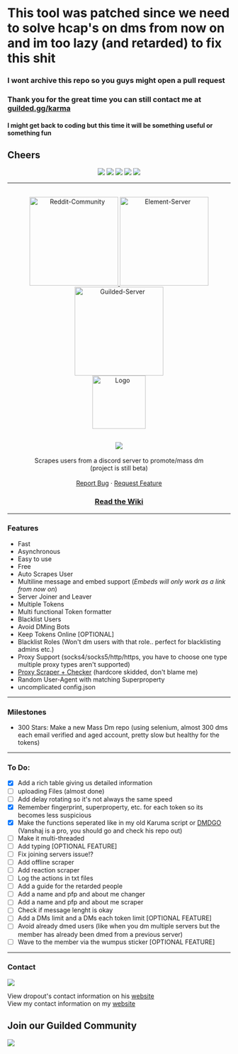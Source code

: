 # This tool was patched since we need to solve hcap's on dms from now on and im too lazy (and retarded) to fix this shit
### I wont archive this repo so you guys might open a pull request
### Thank you for the great time you can still contact me at [guilded.gg/karma](https://guilded.gg/karma)
#### I might get back to coding but this time it will be something useful or something fun
## Cheers

<div id="top"></div>
<p align="center">
  <img src="https://img.shields.io/github/contributors/hoemotion/Discord-Mass-DM.svg?style=for-the-badge"/>
  <img src="https://img.shields.io/github/forks/hoemotion/Discord-Mass-DM.svg?style=for-the-badge"/>
  <img src="https://img.shields.io/github/stars/hoemotion/Discord-Mass-DM.svg?style=for-the-badge"/>
  <img src="https://img.shields.io/github/issues/hoemotion/Discord-Mass-DM.svg?style=for-the-badge"/>
  <img src="https://img.shields.io/github/license/hoemotion/Discord-Mass-DM.svg?style=for-the-badge"/>
</p>
  
---------------------------------------
  
<br/>
<div align="center">
  <a href="https://www.reddit.com/r/hoemotion/">
    <img src="https://img.shields.io/static/v1?label=reddit&message=Click%20here&color=FF4500&style=for-the-badge&logo=reddit" alt="Reddit-Community" width="200">
  </a>
    <a href="https://t.me/hoemotion">
    <img src="https://img.shields.io/static/v1?label=Telegram&message=Click%20here&color=0088CC&style=for-the-badge&logo=telegram" alt="Element-Server" width="200">
  </a>

  <br>
  <a href="https://guilded.gg/karma">
    <img src="https://img.shields.io/static/v1?label=Guilded&message=Click%20here&color=DBAB08&style=for-the-badge&logo=guilded" alt="Guilded-Server" width="200">
  </a>
  <br>
  <a href="https://github.com/hoemotion/Discord-Mass-DM">
    <img src="https://i.imgur.com/9l4pHEN.png" alt="Logo" width="120" height="120">
  </a>
  
  <h2 align="center">
    <img src="https://readme-typing-svg.herokuapp.com?color=FFFFFF&center=true&size=22&lines=Discord+Mass+DM;Don't+forget+to+leave+a+star;Read+the+Wiki;Only+for+educational+purposes;Join+guilded.gg/karma;"/>
  </h2>

  <p align="center">
    Scrapes users from a discord server to promote/mass dm
    <br />
    (project is still beta)
    <br />
    <br />
    <a href="https://github.com/hoemotion/Discord-Mass-DM/issues">Report Bug</a>
    ·
    <a href="https://github.com/hoemotion/Discord-Mass-DM/issues">Request Feature</a>
  </p>
</div>
<h3 align="center">
  <a href="https://github.com/hoemotion/Discord-Mass-DM/wiki">Read the Wiki</a>
  
---------------------------------------

### Features

* Fast
* Asynchronous
* Easy to use
* Free
* Auto Scrapes User
* Multiline message and embed support (*Embeds will only work as a link from now on*)
* Server Joiner and Leaver
* Multiple Tokens
* Multi functional Token formatter
* Blacklist Users
* Avoid DMing Bots
* Keep Tokens Online [OPTIONAL]
* Blacklist Roles (Won't dm users with that role.. perfect for blacklisting admins etc.)
* Proxy Support (socks4/socks5/http/https, you have to choose one type multiple proxy types aren't supported)
* [Proxy Scraper + Checker](https://github.com/hoemotion/proxy-scraper-checker) (hardcore skidded, don't blame me)
* Random User-Agent with matching Superproperty
* uncomplicated config.json

---------------------------------------

### Milestones

* 300 Stars: Make a new Mass Dm repo (using selenium, almost 300 dms each email verified and aged account, pretty slow but healthy for the tokens)

---------------------------------------
  
### To Do:
  
* [x] Add a rich table giving us detailed information
* [ ] uploading Files (almost done)
* [ ] Add delay rotating so it's not always the same speed
* [x] Remember fingerprint, superproperty, etc. for each token so its becomes less suspicious
* [x] Make the functions seperated like in my old Karuma script or [DMDGO](https://github.com/V4NSH4J/discord-mass-DM-GO) (Vanshaj is a pro, you should go and check his repo out)
* [ ] Make it multi-threaded
* [ ] Add typing [OPTIONAL FEATURE]
* [ ] Fix joining servers issue!?
* [ ] Add offline scraper
* [ ] Add reaction scraper
* [ ] Log the actions in txt files
* [ ] Add a guide for the retarded people
* [ ] Add a name and pfp and about me changer
* [ ] Add a name and pfp and about me scraper
* [ ] Check if message lenght is okay
* [ ] Add a DMs limit and a DMs each token limit [OPTIONAL FEATURE]
* [ ] Avoid already dmed users (like when you dm multiple servers but the member has already been dmed from a previous server)
* [ ] Wave to the member via the wumpus sticker [OPTIONAL FEATURE]
  
---------------------------------------
  
 

### Contact

<a href = "https://t.me/hoemotion"><img src="https://img.icons8.com/color/48/000000/telegram-app--v5.png"/></a>

<p>View dropout's contact information on his <a href = "https://dropout.black/">website</a><br>
View my contact information on my <a href = "https://hoemotion.github.io/">website</a>
</p>

## Join our Guilded Community

<a href = "https://guilded.gg/karma"><img src="https://img.icons8.com/fluency/48/000000/guilded.png"/></a>
  

